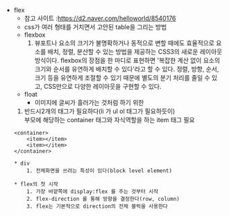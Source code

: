 * flex    
    * 참고 사이트 :https://d2.naver.com/helloworld/8540176
    * css가 여러 형태를 거치면서 고안된 table을 그리는 방법
    * flexbox
        1. 뷰포트나 요소의 크기가 불명확하거나 동적으로 변할 때에도 효율적으로 요소를 배치, 정렬, 분산할 수 있는 방법을 제공하는 CSS3의 새로운 레이아웃 방식이다. flexbox의 장점을 한 마디로 표현하면 '복잡한 계산 없이 요소의 크기와 순서를 유연하게 배치할 수 있다'라고 할 수 있다. 정렬, 방향, 순서, 크기 등을 유연하게 조절할 수 있기 때문에 별도의 분기 처리를 줄일 수 있고, CSS만으로 다양한 레이아웃을 구현할 수 있다.
    * float 
        * 이미지에 글씨가 흘러가는 것처럼 하기 위한
    1. 반드시2개의 태그가 필요하다(li 가 ul ol 태그가 필요하듯이)  
       부모에 해당하는 container 태그와 자식역할을 하는 item 태그 필요        
    ~~~
    <container>
        <item></item>
        <item></item> 
    </container>

    * div 
        1. 전체화면을 쓰려는 특성이 있다(block level element)             
  
    * flex의 첫 시작
        1. 가장 바깥쪽에 display:flex 를 주는 것부터 시작
        2. flex-direction 를 통해 방향을 결정한다(row, column)
        3. flex는 기본적으로 direction의 전체 블럭을 사용한다
    